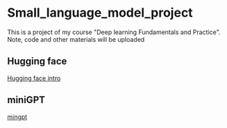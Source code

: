 # Small_language_model_project
This is a project of my course "Deep learning Fundamentals and Practice". Note, code and other materials will be uploaded

## Hugging face
[Hugging face intro](https://zhuanlan.zhihu.com/p/535100411)

## miniGPT
[mingpt](https://github.com/karpathy/miniGPT)
